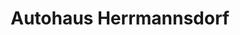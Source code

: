 ---
title: "Autohaus Herrmannsdorf"
url: /zwenkau/autohaus-herrmannsdorf-spenglerallee/
shop: Autohaus
---